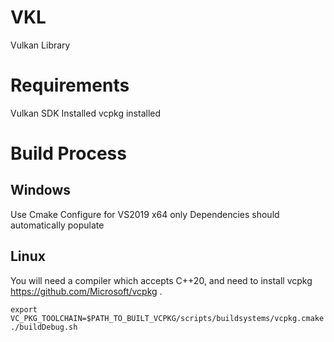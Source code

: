 # VKL
Vulkan Library

# Requirements
Vulkan SDK Installed
vcpkg installed

# Build Process
## Windows
Use Cmake
Configure for VS2019 x64 only
Dependencies should automatically populate

## Linux
You will need a compiler which accepts C++20, and need to install vcpkg https://github.com/Microsoft/vcpkg .

    export VC_PKG_TOOLCHAIN=$PATH_TO_BUILT_VCPKG/scripts/buildsystems/vcpkg.cmake
    ./buildDebug.sh
